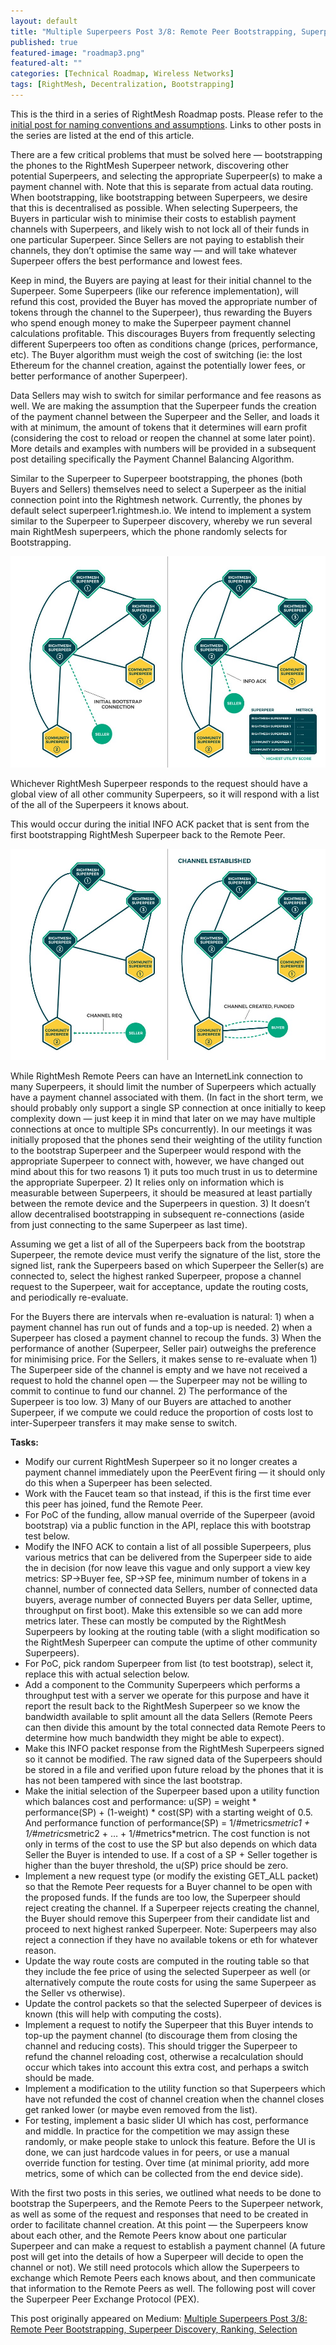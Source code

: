 ```yaml
---
layout: default
title: "Multiple Superpeers Post 3/8: Remote Peer Bootstrapping, Superpeer Discovery, Ranking, Selection"
published: true
featured-image: "roadmap3.png"
featured-alt: ""
categories: [Technical Roadmap, Wireless Networks]
tags: [RightMesh, Decentralization, Bootstrapping]
---
```


This is the third in a series of RightMesh Roadmap posts. Please refer to the [initial post for naming conventions and assumptions](https://medium.com/rightmesh/rightmesh-roadmap-multiple-superpeers-implementation-plan-and-progress-e637be9d53fb). Links to other posts in the series are listed at the end of this article.

There are a few critical problems that must be solved here — bootstrapping the phones to the RightMesh Superpeer network, discovering other potential Superpeers, and selecting the appropriate Superpeer(s) to make a payment channel with. Note that this is separate from actual data routing. When bootstrapping, like bootstrapping between Superpeers, we desire that this is decentralised as possible. When selecting Superpeers, the Buyers in particular wish to minimise their costs to establish payment channels with Superpeers, and likely wish to not lock all of their funds in one particular Superpeer. Since Sellers are not paying to establish their channels, they don’t optimise the same way — and will take whatever Superpeer offers the best performance and lowest fees.

Keep in mind, the Buyers are paying at least for their initial channel to the Superpeer. Some Superpeers (like our reference implementation), will refund this cost, provided the Buyer has moved the appropriate number of tokens through the channel to the Superpeer), thus rewarding the Buyers who spend enough money to make the Superpeer payment channel calculations profitable. This discourages Buyers from frequently selecting different Superpeers too often as conditions change (prices, performance, etc). The Buyer algorithm must weigh the cost of switching (ie: the lost Ethereum for the channel creation, against the potentially lower fees, or better performance of another Superpeer).

Data Sellers may wish to switch for similar performance and fee reasons as well. We are making the assumption that the Superpeer funds the creation of the payment channel between the Superpeer and the Seller, and loads it with at minimum, the amount of tokens that it determines will earn profit (considering the cost to reload or reopen the channel at some later point). More details and examples with numbers will be provided in a subsequent post detailing specifically the Payment Channel Balancing Algorithm.

Similar to the Superpeer to Superpeer bootstrapping, the phones (both Buyers and Sellers) themselves need to select a Superpeer as the initial connection point into the Rightmesh network. Currently, the phones by default select superpeer1.rightmesh.io. We intend to implement a system similar to the Superpeer to Superpeer discovery, whereby we run several main RightMesh superpeers, which the phone randomly selects for Bootstrapping.

![](/assets/img/bootstrap.jpeg)

Whichever RightMesh Superpeer responds to the request should have a global view of all other community Superpeers, so it will respond with a list of the all of the Superpeers it knows about.

This would occur during the initial INFO ACK packet that is sent from the first bootstrapping RightMesh Superpeer back to the Remote Peer.

![](/assets/img/bootstrap1.jpeg)

While RightMesh Remote Peers can have an InternetLink connection to many Superpeers, it should limit the number of Superpeers which actually have a payment channel associated with them. (In fact in the short term, we should probably only support a single SP connection at once initially to keep complexity down — just keep it in mind that later on we may have multiple connections at once to multiple SPs concurrently).
In our meetings it was initially proposed that the phones send their weighting of the utility function to the bootstrap Superpeer and the Superpeer would respond with the appropriate Superpeer to connect with, however, we have changed out mind about this for two reasons 1) it puts too much trust in us to determine the appropriate Superpeer. 2) It relies only on information which is measurable between Superpeers, it should be measured at least partially between the remote device and the Superpeers in question. 3) It doesn’t allow decentralised bootstrapping in subsequent re-connections (aside from just connecting to the same Superpeer as last time).

Assuming we get a list of all of the Superpeers back from the bootstrap Superpeer, the remote device must verify the signature of the list, store the signed list, rank the Superpeers based on which Superpeer the Seller(s) are connected to, select the highest ranked Superpeer, propose a channel request to the Superpeer, wait for acceptance, update the routing costs, and periodically re-evaluate.

For the Buyers there are intervals when re-evaluation is natural: 1) when a payment channel has run out of funds and a top-up is needed. 2) when a Superpeer has closed a payment channel to recoup the funds. 3) When the performance of another (Superpeer, Seller pair) outweighs the preference for minimising price.
For the Sellers, it makes sense to re-evaluate when 1) The Superpeer side of the channel is empty and we have not received a request to hold the channel open — the Superpeer may not be willing to commit to continue to fund our channel. 2) The performance of the Superpeer is too low. 3) Many of our Buyers are attached to another Superpeer, if we compute we could reduce the proportion of costs lost to inter-Superpeer transfers it may make sense to switch.

**Tasks:**
* Modify our current RightMesh Superpeer so it no longer creates a payment channel immediately upon the PeerEvent firing — it should only do this when a Superpeer has been selected.
* Work with the Faucet team so that instead, if this is the first time ever this peer has joined, fund the Remote Peer.
* For PoC of the funding, allow manual override of the Superpeer (avoid bootstrap) via a public function in the API, replace this with bootstrap test below.
* Modify the INFO ACK to contain a list of all possible Superpeers, plus various metrics that can be delivered from the Superpeer side to aide the in decision (for now leave this vague and only support a view key metrics: SP->Buyer fee, SP->SP fee, minimum number of tokens in a channel, number of connected data Sellers, number of connected data buyers, average number of connected Buyers per data Seller, uptime, throughput on first boot). Make this extensible so we can add more metrics later. These can mostly be computed by the RightMesh Superpeers by looking at the routing table (with a slight modification so the RightMesh Superpeer can compute the uptime of other community Superpeers).
* For PoC, pick random Superpeer from list (to test bootstrap), select it, replace this with actual selection below.
* Add a component to the Community Superpeers which performs a throughput test with a server we operate for this purpose and have it report the result back to the RightMesh Superpeer so we know the bandwidth available to split amount all the data Sellers (Remote Peers can then divide this amount by the total connected data Remote Peers to determine how much bandwidth they might be able to expect).
* Make this INFO packet response from the RightMesh Superpeers signed so it cannot be modified. The raw signed data of the Superpeers should be stored in a file and verified upon future reload by the phones that it is has not been tampered with since the last bootstrap.
* Make the initial selection of the Superpeer based upon a utility function which balances cost and performance: u(SP) = weight * performance(SP) + (1-weight) * cost(SP) with a starting weight of 0.5. And performance function of performance(SP) = 1/#metrics*metric1 + 1/#metrics*metric2 + … + 1/#metrics*metricn. The cost function is not only in terms of the cost to use the SP but also depends on which data Seller the Buyer is intended to use. If a cost of a SP + Seller together is higher than the buyer threshold, the u(SP) price should be zero.
* Implement a new request type (or modify the existing GET_ALL packet) so that the Remote Peer requests for a Buyer channel to be open with the proposed funds. If the funds are too low, the Superpeer should reject creating the channel. If a Superpeer rejects creating the channel, the Buyer should remove this Superpeer from their candidate list and proceed to next highest ranked Superpeer. Note: Superpeers may also reject a connection if they have no available tokens or eth for whatever reason.
* Update the way route costs are computed in the routing table so that they include the fee price of using the selected Superpeer as well (or alternatively compute the route costs for using the same Superpeer as the Seller vs otherwise).
* Update the control packets so that the selected Superpeer of devices is known (this will help with computing the costs).
* Implement a request to notify the Superpeer that this Buyer intends to top-up the payment channel (to discourage them from closing the channel and reducing costs). This should trigger the Superpeer to refund the channel reloading cost, otherwise a recalculation should occur which takes into account this extra cost, and perhaps a switch should be made.
* Implement a modification to the utility function so that Superpeers which have not refunded the cost of channel creation when the channel closes get ranked lower (or maybe even removed from the list).
* For testing, implement a basic slider UI which has cost, performance and middle. In practice for the competition we may assign these randomly, or make people stake to unlock this feature. Before the UI is done, we can just hardcode values in for peers, or use a manual override function for testing.
Over time (at minimal priority, add more metrics, some of which can be collected from the end device side).

With the first two posts in this series, we outlined what needs to be done to bootstrap the Superpeers, and the Remote Peers to the Superpeer network, as well as some of the request and responses that need to be created in order to facilitate channel creation. At this point — the Superpeers know about each other, and the Remote Peers know about one particular Superpeer and can make a request to establish a payment channel (A future post will get into the details of how a Superpeer will decide to open the channel or not). We still need protocols which allow the Superpeers to exchange which Remote Peers each knows about, and then communicate that information to the Remote Peers as well. The following post will cover the Superpeer Peer Exchange Protocol (PEX).

This post originally appeared on Medium: [Multiple Superpeers Post 3/8: Remote Peer Bootstrapping, Superpeer Discovery, Ranking, Selection](https://medium.com/rightmesh/rightmesh-roadmap-multiple-superpeers-part-2-remote-peer-bootstrapping-superpeer-discovery-bbd8717ff464)
